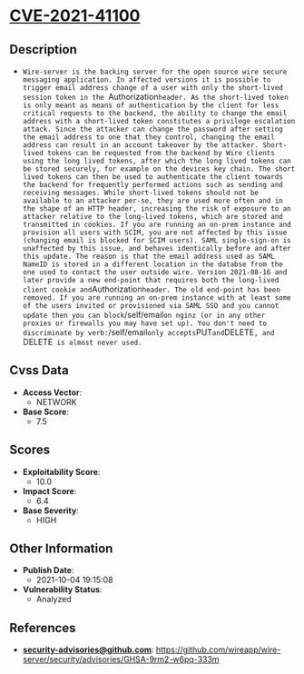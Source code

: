 
# [CVE-2021-41100](https://github.com/wireapp/wire-server/security/advisories/GHSA-9rm2-w6pq-333m)

## Description

- `Wire-server is the backing server for the open source wire secure messaging application. In affected versions it is possible to trigger email address change of a user with only the short-lived session token in the `Authorization` header. As the short-lived token is only meant as means of authentication by the client for less critical requests to the backend, the ability to change the email address with a short-lived token constitutes a privilege escalation attack. Since the attacker can change the password after setting the email address to one that they control, changing the email address can result in an account takeover by the attacker. Short-lived tokens can be requested from the backend by Wire clients using the long lived tokens, after which the long lived tokens can be stored securely, for example on the devices key chain. The short lived tokens can then be used to authenticate the client towards the backend for frequently performed actions such as sending and receiving messages. While short-lived tokens should not be available to an attacker per-se, they are used more often and in the shape of an HTTP header, increasing the risk of exposure to an attacker relative to the long-lived tokens, which are stored and transmitted in cookies. If you are running an on-prem instance and provision all users with SCIM, you are not affected by this issue (changing email is blocked for SCIM users). SAML single-sign-on is unaffected by this issue, and behaves identically before and after this update. The reason is that the email address used as SAML NameID is stored in a different location in the databse from the one used to contact the user outside wire. Version 2021-08-16 and later provide a new end-point that requires both the long-lived client cookie and `Authorization` header. The old end-point has been removed. If you are running an on-prem instance with at least some of the users invited or provisioned via SAML SSO and you cannot update then you can block `/self/email` on nginz (or in any other proxies or firewalls you may have set up). You don't need to discriminate by verb: `/self/email` only accepts `PUT` and `DELETE`, and `DELETE` is almost never used.`

## Cvss Data

- **Access Vector**:
  - NETWORK
- **Base Score**:
  - 7.5

## Scores

- **Exploitability Score**:
  - 10.0
- **Impact Score**:
  - 6.4
- **Base Severity**:
  - HIGH

## Other Information

- **Publish Date**:
  - 2021-10-04 19:15:08
- **Vulnerability Status**:
  - Analyzed

## References

- **security-advisories@github.com**: https://github.com/wireapp/wire-server/security/advisories/GHSA-9rm2-w6pq-333m
